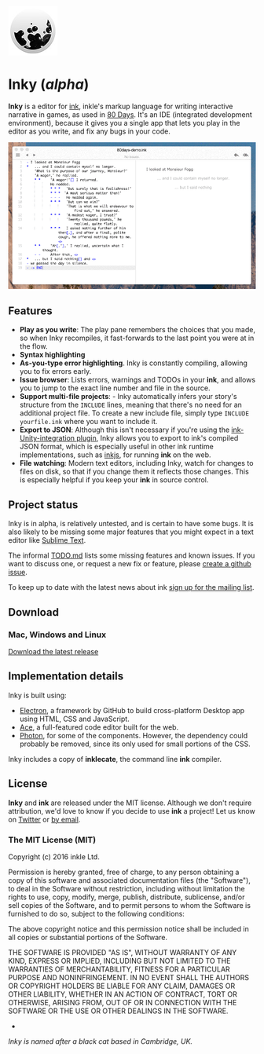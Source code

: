 ![](resources/icon-small.jpg)

# Inky (*alpha*)

**Inky** is a editor for [ink](http://www.inklestudios.com/ink), inkle's markup language for writing interactive narrative in games, as used in [80 Days](http://www.inklestudios.com/80days). It's an IDE (integrated development environment), because it gives you a single app that lets you play in the editor as you write, and fix any bugs in your code.

![](resources/screenshot.gif)

## Features

- **Play as you write**: The play pane remembers the choices that you made, so when Inky recompiles, it fast-forwards to the last point you were at in the flow.
- **Syntax highlighting**
- **As-you-type error highlighting**. Inky is constantly compiling, allowing you to fix errors early.
- **Issue browser**: Lists errors, warnings and TODOs in your **ink**,  and allows you to jump to the exact line number and file in the source.
- **Support multi-file projects**: - Inky automatically infers your story's structure from the `INCLUDE` lines, meaning that there's no need for an additional project file. To create a new include file, simply type `INCLUDE yourfile.ink` where you want to include it.
- **Export to JSON**: Although this isn't necessary if you're using the [ink-Unity-integration plugin](https://www.assetstore.unity3d.com/en/#!/content/60055), Inky allows you to export to ink's compiled JSON format, which is especially useful in other ink runtime implementations, such as [inkjs](https://github.com/y-lohse/inkjs), for running **ink** on the web.
- **File watching**: Modern text editors, including Inky, watch for changes to files on disk, so that if you change them it reflects those changes. This is especially helpful if you keep your **ink** in source control.

## Project status

Inky is in alpha, is relatively untested, and is certain to have some bugs. It is also likely to be missing some major features that you might expect in a text editor like [Sublime Text](https://www.sublimetext.com/).

The informal [TODO.md](TODO.md) lists some missing features and known issues. If you want to discuss one, or request a new fix or feature, please [create a github issue](http://www.github.com/inkle/inky/issues).

To keep up to date with the latest news about ink [sign up for the mailing list](http://www.inklestudios.com/ink#signup).

## Download

### Mac, Windows and Linux

[Download the latest release](http://www.github.com/inkle/inky/releases/latest)

## Implementation details

Inky is built using:

* [Electron](http://electron.atom.io/), a framework by GitHub to build cross-platform Desktop app using HTML, CSS and JavaScript.
* [Ace](https://ace.c9.io/#nav=about), a full-featured code editor built for the web.
* [Photon](http://photonkit.com/), for some of the components. However, the dependency could probably be removed, since its only used for small portions of the CSS.

Inky includes a copy of **inklecate**, the command line **ink** compiler.

## License

**Inky** and **ink** are released under the MIT license. Although we don't require attribution, we'd love to know if you decide to use **ink** a project! Let us know on [Twitter](http://www.twitter.com/inkleStudios) or [by email](mailto:info@inklestudios.com).

### The MIT License (MIT)
Copyright (c) 2016 inkle Ltd.

Permission is hereby granted, free of charge, to any person obtaining a copy of this software and associated documentation files (the "Software"), to deal in the Software without restriction, including without limitation the rights to use, copy, modify, merge, publish, distribute, sublicense, and/or sell copies of the Software, and to permit persons to whom the Software is furnished to do so, subject to the following conditions:

The above copyright notice and this permission notice shall be included in all copies or substantial portions of the Software.

THE SOFTWARE IS PROVIDED "AS IS", WITHOUT WARRANTY OF ANY KIND, EXPRESS OR IMPLIED, INCLUDING BUT NOT LIMITED TO THE WARRANTIES OF MERCHANTABILITY, FITNESS FOR A PARTICULAR PURPOSE AND NONINFRINGEMENT. IN NO EVENT SHALL THE AUTHORS OR COPYRIGHT HOLDERS BE LIABLE FOR ANY CLAIM, DAMAGES OR OTHER LIABILITY, WHETHER IN AN ACTION OF CONTRACT, TORT OR OTHERWISE, ARISING FROM, OUT OF OR IN CONNECTION WITH THE SOFTWARE OR THE USE OR OTHER DEALINGS IN THE SOFTWARE.

-

*Inky is named after a black cat based in Cambridge, UK.*
